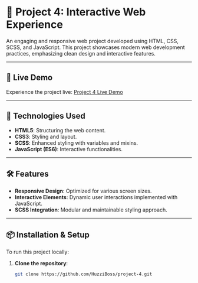 # 🎨 Project 4: Interactive Web Experience

An engaging and responsive web project developed using HTML, CSS, SCSS, and JavaScript. This project showcases modern web development practices, emphasizing clean design and interactive features.

---

## 🚀 Live Demo

Experience the project live: [Project 4 Live Demo](https://your-live-demo-link.com)

---

## 🧰 Technologies Used

- **HTML5**: Structuring the web content.
- **CSS3**: Styling and layout.
- **SCSS**: Enhanced styling with variables and mixins.
- **JavaScript (ES6)**: Interactive functionalities.


---

## 🛠️ Features

- **Responsive Design**: Optimized for various screen sizes.
- **Interactive Elements**: Dynamic user interactions implemented with JavaScript.
- **SCSS Integration**: Modular and maintainable styling approach.

---

## 📦 Installation & Setup

To run this project locally:

1. **Clone the repository**:

   ```bash
   git clone https://github.com/HuzziBoss/project-4.git

